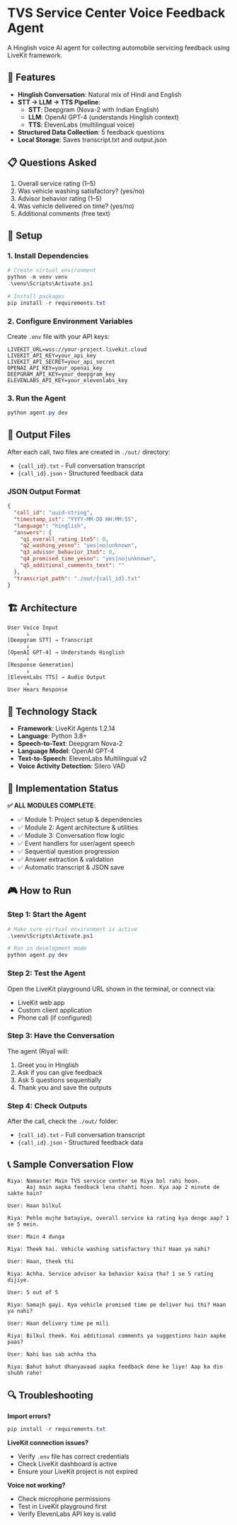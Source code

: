 # TVS Service Center Voice Feedback Agent

A Hinglish voice AI agent for collecting automobile servicing feedback using LiveKit framework.

## 🎯 Features

- **Hinglish Conversation**: Natural mix of Hindi and English
- **STT → LLM → TTS Pipeline**:
  - **STT**: Deepgram (Nova-2 with Indian English)
  - **LLM**: OpenAI GPT-4 (understands Hinglish context)
  - **TTS**: ElevenLabs (multilingual voice)
- **Structured Data Collection**: 5 feedback questions
- **Local Storage**: Saves transcript.txt and output.json

## 📋 Questions Asked

1. Overall service rating (1–5)
2. Was vehicle washing satisfactory? (yes/no)
3. Advisor behavior rating (1–5)
4. Was vehicle delivered on time? (yes/no)
5. Additional comments (free text)

## 🚀 Setup

### 1. Install Dependencies

```powershell
# Create virtual environment
python -m venv venv
.\venv\Scripts\Activate.ps1

# Install packages
pip install -r requirements.txt
```

### 2. Configure Environment Variables

Create `.env` file with your API keys:

```env
LIVEKIT_URL=wss://your-project.livekit.cloud
LIVEKIT_API_KEY=your_api_key
LIVEKIT_API_SECRET=your_api_secret
OPENAI_API_KEY=your_openai_key
DEEPGRAM_API_KEY=your_deepgram_key
ELEVENLABS_API_KEY=your_elevenlabs_key
```

### 3. Run the Agent

```powershell
python agent.py dev
```

## 📁 Output Files

After each call, two files are created in `./out/` directory:

- `{call_id}.txt` - Full conversation transcript
- `{call_id}.json` - Structured feedback data

### JSON Output Format

```json
{
  "call_id": "uuid-string",
  "timestamp_ist": "YYYY-MM-DD HH:MM:SS",
  "language": "hinglish",
  "answers": {
    "q1_overall_rating_1to5": 0,
    "q2_washing_yesno": "yes|no|unknown",
    "q3_advisor_behavior_1to5": 0,
    "q4_promised_time_yesno": "yes|no|unknown",
    "q5_additional_comments_text": ""
  },
  "transcript_path": "./out/{call_id}.txt"
}
```

## 🏗️ Architecture

```
User Voice Input
      ↓
[Deepgram STT] → Transcript
      ↓
[OpenAI GPT-4] → Understands Hinglish
      ↓
[Response Generation]
      ↓
[ElevenLabs TTS] → Audio Output
      ↓
User Hears Response
```

## 🔧 Technology Stack

- **Framework**: LiveKit Agents 1.2.14
- **Language**: Python 3.8+
- **Speech-to-Text**: Deepgram Nova-2
- **Language Model**: OpenAI GPT-4
- **Text-to-Speech**: ElevenLabs Multilingual v2
- **Voice Activity Detection**: Silero VAD

## 📝 Implementation Status

**✅ ALL MODULES COMPLETE**:
- ✅ Module 1: Project setup & dependencies
- ✅ Module 2: Agent architecture & utilities
- ✅ Module 3: Conversation flow logic
- ✅ Event handlers for user/agent speech
- ✅ Sequential question progression
- ✅ Answer extraction & validation
- ✅ Automatic transcript & JSON save

## 🎮 How to Run

### Step 1: Start the Agent

```powershell
# Make sure virtual environment is active
.\venv\Scripts\Activate.ps1

# Run in development mode
python agent.py dev
```

### Step 2: Test the Agent

Open the LiveKit playground URL shown in the terminal, or connect via:
- LiveKit web app
- Custom client application
- Phone call (if configured)

### Step 3: Have the Conversation

The agent (Riya) will:
1. Greet you in Hinglish
2. Ask if you can give feedback
3. Ask 5 questions sequentially
4. Thank you and save the outputs

### Step 4: Check Outputs

After the call, check the `./out/` folder:
- `{call_id}.txt` - Full conversation transcript
- `{call_id}.json` - Structured feedback data

## 📞 Sample Conversation Flow

```
Riya: Namaste! Main TVS service center se Riya bol rahi hoon. 
      Aaj main aapka feedback lena chahti hoon. Kya aap 2 minute de sakte hain?

User: Haan bilkul

Riya: Pehle mujhe batayiye, overall service ka rating kya denge aap? 1 se 5 mein.

User: Main 4 dunga

Riya: Theek hai. Vehicle washing satisfactory thi? Haan ya nahi?

User: Haan, theek thi

Riya: Achha. Service advisor ka behavior kaisa tha? 1 se 5 rating dijiye.

User: 5 out of 5

Riya: Samajh gayi. Kya vehicle promised time pe deliver hui thi? Haan ya nahi?

User: Haan delivery time pe mili

Riya: Bilkul theek. Koi additional comments ya suggestions hain aapke paas?

User: Nahi bas sab achha tha

Riya: Bahut bahut dhanyavaad aapka feedback dene ke liye! Aap ka din shubh rahe!
```

## 🔍 Troubleshooting

**Import errors?**
```powershell
pip install -r requirements.txt
```

**LiveKit connection issues?**
- Verify `.env` file has correct credentials
- Check LiveKit dashboard is active
- Ensure your LiveKit project is not expired

**Voice not working?**
- Check microphone permissions
- Test in LiveKit playground first
- Verify ElevenLabs API key is valid
